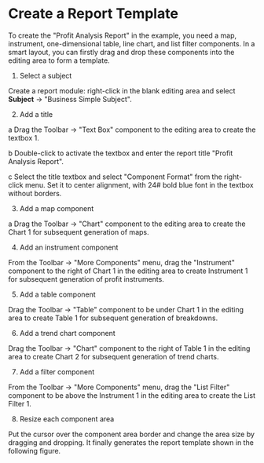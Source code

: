 # Create a Report Template
To create the "Profit Analysis Report" in the example, you need a map, instrument, one-dimensional table, line chart, and list filter
components. In a smart layout, you can firstly drag and drop these components into the editing area to form a template.

1. Select a subject

Create a report module: right-click in the blank editing area and select **Subject** -> "Business Simple Subject".

2. Add a title

a Drag the Toolbar -> "Text Box" component to the editing area to create the textbox 1.

b Double-click to activate the textbox and enter the report title "Profit Analysis Report".

c Select the title textbox and select "Component Format" from the right-click menu. Set it to center alignment, with 24# bold blue font in the textbox without
borders.

3. Add a map component

a Drag the Toolbar -> "Chart" component to the editing area to create the Chart 1 for subsequent generation of maps.

4. Add an instrument component

From the Toolbar -> "More Components" menu, drag the "Instrument" component to the right of Chart 1 in the editing area to create Instrument 1
for subsequent generation of profit instruments.

5. Add a table component

Drag the Toolbar -> "Table" component to be under Chart 1 in the editing area to create Table 1 for subsequent generation of breakdowns.

6. Add a trend chart component

Drag the Toolbar -> "Chart" component to the right of Table 1 in the editing area to create Chart 2 for subsequent generation of trend charts.

7. Add a filter component

From the Toolbar -> "More Components" menu, drag the "List Filter" component to be above the Instrument 1 in the editing area to create the List
Filter 1.

8. Resize each component area

Put the cursor over the component area border and change the area size by dragging and dropping.
It finally generates the report template shown in the following figure.

